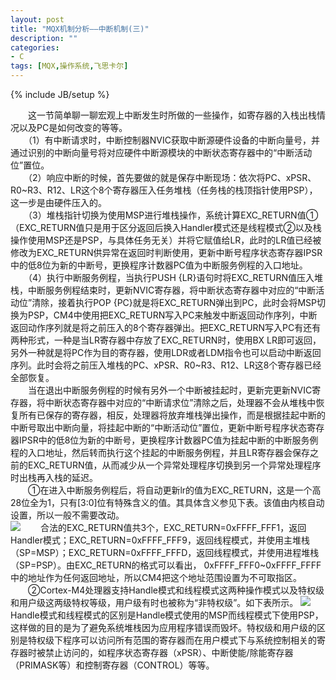 ```yaml
---
layout: post
title: "MQX机制分析——中断机制(三)"
description: ""
categories: 
- C
tags: [MQX,操作系统,飞思卡尔]
---
```

{% include JB/setup %}

　　这一节简单聊一聊宏观上中断发生时所做的一些操作，如寄存器的入栈出栈情况以及PC是如何改变的等等。  
　　（1）有中断请求时，中断控制器NVIC获取中断源硬件设备的中断向量号，并通过识别的中断向量号将对应硬件中断源模块的中断状态寄存器中的“中断活动位”置位。  
　　（2）响应中断的时候，首先要做的就是保存中断现场：依次将PC、xPSR、R0~R3、R12、LR这个8个寄存器压入任务堆栈（任务栈的栈顶指针使用PSP），这一步是由硬件压入的。  
　　（3）堆栈指针切换为使用MSP进行堆栈操作，系统计算EXC\_RETURN值①（EXC\_RETURN值只是用于区分返回后换入Handler模式还是线程模式②以及栈操作使用MSP还是PSP，与具体任务无关）并将它赋值给LR，此时的LR值已经被修改为EXC\_RETURN供异常在返回时判断使用，更新中断号程序状态寄存器IPSR中的低8位为新的中断号，更换程序计数器PC值为中断服务例程的入口地址。  
　　（4）执行中断服务例程，当执行PUSH {LR}语句时将EXC\_RETURN值压入堆栈，中断服务例程结束时，更新NVIC寄存器，将中断状态寄存器中对应的“中断活动位”清除，接着执行POP {PC}就是将EXC\_RETURN弹出到PC，此时会将MSP切换为PSP，CM4中使用把EXC\_RETURN写入PC来触发中断返回动作序列，中断返回动作序列就是将之前压入的8个寄存器弹出。把EXC\_RETURN写入PC有还有两种形式，一种是当LR寄存器中存放了EXC\_RETURN时，使用BX LR即可返回，另外一种就是将PC作为目的寄存器，使用LDR或者LDM指令也可以启动中断返回序列。此时会将之前压入堆栈的PC、xPSR、R0~R3、R12、LR这8个寄存器已经全部恢复。  
　　当在退出中断服务例程的时候有另外一个中断被挂起时，更新完更新NVIC寄存器，将中断状态寄存器中对应的“中断请求位”清除之后，处理器不会从堆栈中恢复所有已保存的寄存器，相反，处理器将放弃堆栈弹出操作，而是根据挂起中断的中断号取出中断向量，将挂起中断的“中断活动位”置位，更新中断号程序状态寄存器IPSR中的低8位为新的中断号，更换程序计数器PC值为挂起中断的中断服务例程的入口地址，然后转而执行这个挂起的中断服务例程，并且LR寄存器会保存之前的EXC\_RETURN值，从而减少从一个异常处理程序切换到另一个异常处理程序时出栈再入栈的延迟。  
　　①在进入中断服务例程后，将自动更新lr的值为EXC\_RETURN，这是一个高28位全为1，只有[3:0]位有特殊含义的值。其具体含义参见下表。该值由内核自动设置，所以一般不需要改动。  
![](http://c.hiphotos.bdimg.com/album/s%3D1400%3Bq%3D90/sign=e4247b88fffaaf5180e385bbbc64af9f/4bed2e738bd4b31cad3e471585d6277f9e2ff81a.jpg) 
　　合法的EXC\_RETURN值共3个，EXC\_RETURN=0xFFFF\_FFF1，返回Handler模式；EXC\_RETURN=0xFFFF\_FFF9，返回线程模式，并使用主堆栈（SP=MSP）；EXC\_RETURN=0xFFFF\_FFFD，返回线程模式，并使用进程堆栈（SP=PSP）。由EXC\_RETURN的格式可以看出， 0xFFFF\_FFF0~0xFFFF\_FFFF中的地址作为任何返回地址，所以CM4把这个地址范围设置为不可取指区。  
　　②Cortex-M4处理器支持Handle模式和线程模式这两种操作模式以及特权级和用户级这两级特权等级，用户级有时也被称为“非特权级”。如下表所示。
![](http://b.hiphotos.bdimg.com/album/s%3D1400%3Bq%3D90/sign=8ed028859f16fdfadc6cc2ea84bfb725/dbb44aed2e738bd49a23619fa38b87d6277ff91a.jpg)
　　Handle模式和线程模式的区别是Handle模式使用的MSP而线程模式下使用PSP，这样做的目的是为了避免系统堆栈因为应用程序错误而毁坏。特权级和用户级的区别是特权级下程序可以访问所有范围的寄存器而在用户模式下与系统控制相关的寄存器时被禁止访问的，如程序状态寄存器（xPSR）、中断使能/除能寄存器（PRIMASK等）和控制寄存器（CONTROL）等等。
